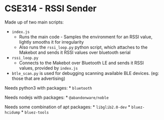 # CSE314 - RSSI Sender

Made up of two main scripts:
* `index.js`
    * Runs the main code - Samples the environment for an RSSI value, lightly smooths it for irregularity
    * Also runs the `rssi_loop.py` python script, which attaches to the Makebot and sends it RSSI values over bluetooth serial
* `rssi_loop.py`
    * Connects to the Makebot over Bluetooth LE and sends it RSSI values, provided by `index.js`
* `btle_scan.py` is used for debugging scanning available BLE devices. (eg: those that are advertising)

Needs python3 with packages:
    * `bluetooth`

Needs nodejs with packages:
    * `@abandonware/noble`

Needs some combination of apt packages:
    * `libglib2.0-dev`
    * `bluez-hcidump`
    * `bluez-tools`
